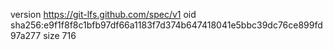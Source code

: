 version https://git-lfs.github.com/spec/v1
oid sha256:e9f1f8f8c1bfb97df66a1183f7d374b647418041e5bbc39dc76ce899fd97a277
size 716

